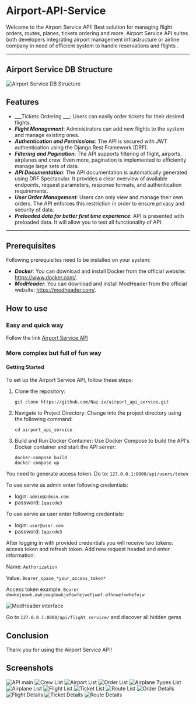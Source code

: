 # Airport-API-Service 

Welcome to the Airport Service API! Best solution for managing flight orders, routes, planes, tickets ordering and more. Airport Service API suites both developers integrating airport management infrastructure or airline company in need of efficient system to handle reservations and flights .

___

## Airport Service DB Structure

![Airport Service DB Structure](\media\readme_images\img.png)

## Features


* ___Tickets Ordering ___: Users can easily order tickets for their desired flights.
* ___Flight Management___: Administrators can add new flights to the system and manage existing ones. 
* ___Authentication and Permissions___: The API is secured with JWT authentication using the Django Rest Framework (DRF).
* ___Filtering and Pagination___: The API supports filtering of flight, airports, airplanes and crew. Even more, pagination is implemented to efficiently manage large sets of data.
* ___API Documentation___: The API documentation is automatically generated using DRF Spectacular. It provides a clear overview of available endpoints, request parameters, response formats, and authentication requirements.
* ___User Order Management___: Users can only view and manage their own orders. The API enforces this restriction in order to ensure privacy and security of data.
* ___Preloaded data for better first time experience___: API is presented with preloaded data. It will allow you to test all functionality of API.
___

## Prerequisites
Following prerequisites need to be installed on your system:

* ___Docker___: You can download and install Docker from the official website: https://www.docker.com/.
* ___ModHeader___: You can download and install ModHeader from the official website: https://modheader.com/.


## How to use

### Easy and quick way

Follow the link [Airport Service API](https://airport-service-api-v9qf.onrender.com)

### More complex but full of fun way

#### Getting Started

To set up the Airport Service API, follow these steps:

1. Clone the repository:
    ```
    git clone https://github.com/Naz-iv/airport_api_service.git
    ```
2. Navigate to Project Directory: Change into the project directory using the following command:
    ```
    cd airport_api_service
    ```
3. Build and Run Docker Container: Use Docker Compose to build the API's Docker container and start the API server:
    ```
    docker-compose build
    docker-compose up
    ```

You need to generate access token. Do to: ``127.0.0.1:8000/api/users/token``

To use servie as admin enter following credentials:
- login: ``admin@admin.com``
- password: ``1qazcde3``

To use servie as user enter following credentials:
- login: ``user@user.com``
- password: ``1qazcde3``

After logging in with provided credentials you will receive two tokens: access token and refresh token.
Add new request headed and enter information:

Name: ``Authorization``

Value: ``Bearer_space_*your_access_token*`` 

Access token example. ``Bearer dmwkejeowk.ewkjeoqdowkjefowfejwefjwef.efhnwefowhefojw``

![ModHeader interface](\\media\readme_images\img_1.png)

Go to ``127.0.0.1:8000/api/flight_service/`` and discover all hidden gems


## Conclusion

Thank you for using the Airport Service API! 

## Screenshots

![API main](\media\readme_images\img_2.png)
![Crew List](\media\readme_images\img_3.png)
![Airport List](\media\readme_images\img_4.png)
![Order List](\media\readme_images\img_5.png)
![Airplane Types List](\media\readme_images\img_6.png)
![Airplane List](\media\readme_images\img_7.png)
![Flight List](\media\readme_images\img_8.png)
![Ticket List](\media\readme_images\img_9.png)
![Route List](\media\readme_images\img_10.png)
![Order Details](\media\readme_images\img_11.png)
![Flight Details](\media\readme_images\img_12.png)
![Ticket Details](\media\readme_images\img_13.png)
![Route Details](\media\readme_images\img_14.png)

